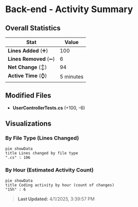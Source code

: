 # Back-end - Activity Summary 

## Overall Statistics

| Stat                   | Value                                                             |
| ---------------------- | ----------------------------------------------------------------- |
| **Lines Added** (➕)   | 100                                          |
| **Lines Removed** (➖) | 6                                        |
| **Net Change** (↕)    | 94                |
| **Active Time** (⌚)   | 5 minutes |


## Modified Files
- **UserControllerTests.cs** (+100, -6)

## Visualizations

### By File Type (Lines Changed)

```mermaid
pie showData
title Lines changed by file type
".cs" : 106
```

### By Hour (Estimated Activity Count)

```mermaid
pie showData
title Coding activity by hour (count of changes)
"15h" : 6
```


> **Last Updated:** 4/1/2025, 3:39:57 PM